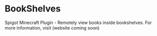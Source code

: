 # BookShelves
Spigot Minecraft Plugin - Remotely view books inside bookshelves. For more information, visit (website coming soon)
